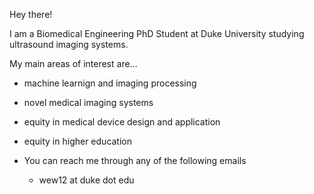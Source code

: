 Hey there!

I am a Biomedical Engineering PhD Student at Duke University studying ultrasound imaging systems.

My main areas of interest are...
 - machine learnign and imaging processing
 - novel medical imaging systems
 - equity in medical device design and application
 - equity in higher education


- You can reach me through any of the following emails
  - wew12 at duke dot edu

<!---
wewightman/wewightman is a ✨ special ✨ repository because its `README.md` (this file) appears on your GitHub profile.
You can click the Preview link to take a look at your changes.
--->
